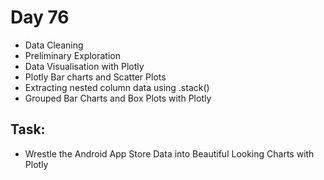 # Day 76

- Data Cleaning
- Preliminary Exploration
- Data Visualisation with Plotly
- Plotly Bar charts and Scatter Plots
- Extracting nested column data using .stack()
- Grouped Bar Charts and Box Plots with Plotly

## Task:

- Wrestle the Android App Store Data into Beautiful Looking Charts with Plotly